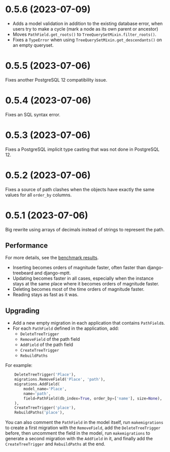 # 0.5.6 (2023-07-09)

- Adds a model validation in addition to the existing database error,
  when users try to make a cycle (mark a node as its own parent or ancestor)
- Moves `PathField.get_roots()` to `TreeQuerySetMixin.filter_roots()`.
- Fixes a `TypeError` when using `TreeQuerySetMixin.get_descendants()`
  on an empty queryset.

# 0.5.5 (2023-07-06)

Fixes another PostgreSQL 12 compatibility issue.

# 0.5.4 (2023-07-06)

Fixes an SQL syntax error.

# 0.5.3 (2023-07-06)

Fixes a PostgreSQL implicit type casting that was not done in PostgreSQL 12.

# 0.5.2 (2023-07-06)

Fixes a source of path clashes when the objects have exactly the same values
for all `order_by` columns.

# 0.5.1 (2023-07-06)

Big rewrite using arrays of decimals instead of strings to represent the path.

## Performance

For more details, see the [benchmark results](benchmark/results/results.md).

- Inserting becomes orders of magnitude faster, often faster than django-treebeard and django-mptt.
- Updating becomes faster in all cases, especially when the instance stays at the same place where it becomes orders of magnitude faster.
- Deleting becomes most of the time orders of magnitude faster.
- Reading stays as fast as it was.

## Upgrading

- Add a new empty migration in each application that contains `PathField`s.
- For each `PathField` defined in the application, add:
  - `DeleteTreeTrigger`
  - `RemoveField` of the path field
  - `AddField` of the path field
  - `CreateTreeTrigger`
  - `RebuildPaths`

For example:

```python
    DeleteTreeTrigger('Place'),
    migrations.RemoveField('Place', 'path'),
    migrations.AddField(
        model_name='Place',
        name='path',
        field=PathField(db_index=True, order_by=['name'], size=None),
    ),
    CreateTreeTrigger('place'),
    RebuildPaths('place'),
```

You can also comment the `PathField` in the model itself, run `makemigrations`
to create a first migration with the `RemoveField`, add the `DeleteTreeTrigger` before,
then uncomment the field in the model, run `makemigrations` to generate a second migration with the `AddField`
in it, and finally add the `CreateTreeTrigger` and `RebuildPaths` at the end.
